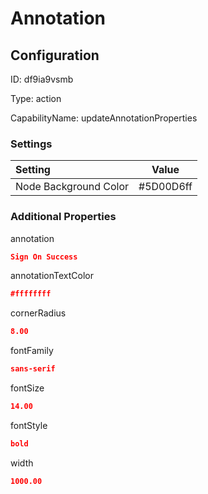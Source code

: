 # Annotation
## Configuration
ID:  df9ia9vsmb

Type: action 

CapabilityName: updateAnnotationProperties

### Settings
| Setting | Value  |
| :------------------------ | ---------------------------------------- |
| Node Background Color | #5D00D6ff | 

 




### Additional Properties
annotation
 ```json 
Sign On Success
```


annotationTextColor
 ```json 
#ffffffff
```


cornerRadius
 ```json 
8.00
```


fontFamily
 ```json 
sans-serif
```


fontSize
 ```json 
14.00
```


fontStyle
 ```json 
bold
```


width
 ```json 
1000.00
```



